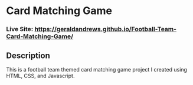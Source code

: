 # Card Matching Game
### Live Site: https://geraldandrews.github.io/Football-Team-Card-Matching-Game/

## Description
This is a football team themed card matching game project I created using HTML, CSS, and Javascript.
